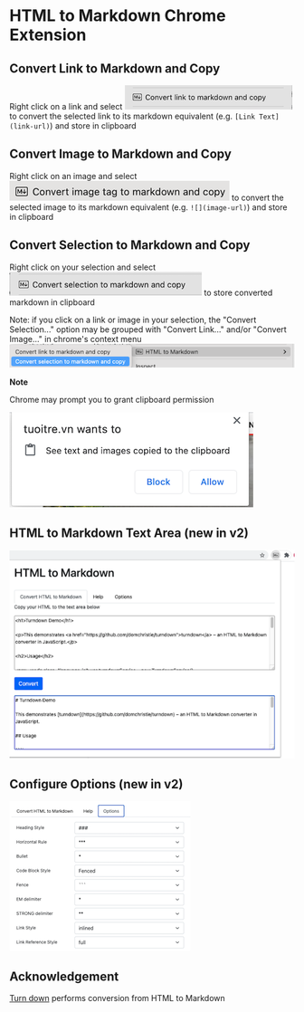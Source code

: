 # HTML to Markdown Chrome Extension

## Convert Link to Markdown and Copy

Right click on a link and select ![Convert Link to Markdown and Copy](images/context-menu-copy-link.png) to convert the selected link to its markdown equivalent (e.g. `[Link Text](link-url)`) and store in clipboard

## Convert Image to Markdown and Copy

Right click on an image and select ![Convert Image to Markdown and Copy](images/context-menu-copy-image.png) to convert the selected image to its markdown equivalent (e.g. `![](image-url)`) and store in clipboard

## Convert Selection to Markdown and Copy

Right click on your selection and select ![Convert Selection to Markdown and Copy](images/context-menu-copy-selection.png) to store converted markdown in clipboard

Note: if you click on a link or image in your selection, the "Convert Selection..." option may be grouped with "Convert Link..." and/or "Convert Image..." in chrome's context menu ![Group context menu](images/context-menu-copy-selection-grouped.png)

**Note**

Chrome may prompt you to grant clipboard permission 

![Chrome clipboard permission prompt](images/chrome-permission-prompt.png)

## HTML to Markdown Text Area (new in v2)

![Converter](images/html-to-markdown-converter.png)

## Configure Options (new in v2)

![options](images/options.png)

## Acknowledgement

[Turn down](https://github.com/domchristie/turndown) performs conversion from HTML to Markdown